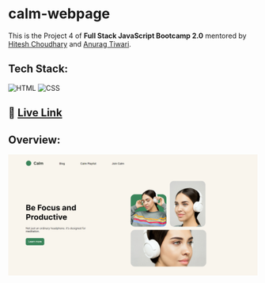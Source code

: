 # calm-webpage

This is the Project 4 of **Full Stack JavaScript Bootcamp 2.0** mentored by [Hitesh Choudhary](https://github.com/hiteshchoudhary) and [Anurag Tiwari](https://github.com/anuragtiwarime).

## Tech Stack:

![HTML](https://img.shields.io/badge/HTML5-E34F26?style=for-the-badge&logo=html5&logoColor=white)
![CSS](https://img.shields.io/badge/CSS3-1572B6?style=for-the-badge&logo=css3&logoColor=white)

## :rocket: [Live Link](https://calm-webpage.netlify.app/)

## Overview:

![calm-webpage-output](calm-webpage-output.png)
